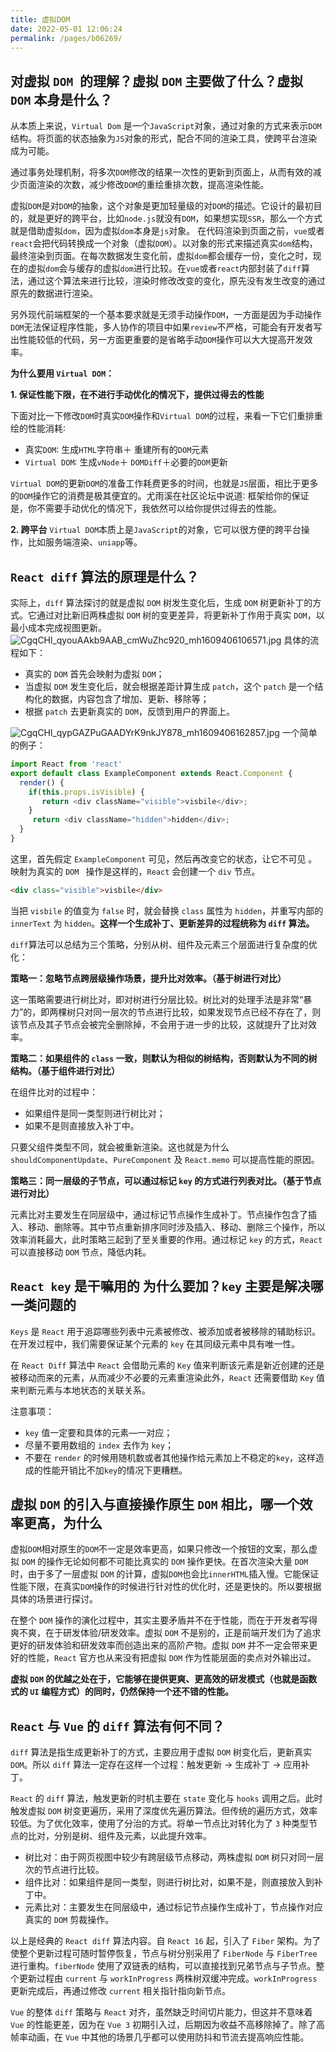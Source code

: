 ```yaml
---
title: 虚拟DOM
date: 2022-05-01 12:06:24
permalink: /pages/b06269/
---
```


## 对虚拟 `DOM `的理解？虚拟 `DOM` 主要做了什么？虚拟 `DOM` 本身是什么？

从本质上来说，`Virtual Dom` 是一个`JavaScript`对象，通过对象的方式来表示`DOM`结构。将页面的状态抽象为`JS`对象的形式，配合不同的渲染工具，使跨平台渲染成为可能。

通过事务处理机制，将多次`DOM`修改的结果一次性的更新到页面上，从而有效的减少页面渲染的次数，减少修改`DOM`的重绘重排次数，提高渲染性能。

虚拟`DOM`是对`DOM`的抽象，这个对象是更加轻量级的对`DOM`的描述。它设计的最初目的，就是更好的跨平台，比如`node.js`就没有`DOM`，如果想实现`SSR`，那么一个方式就是借助虚拟`dom`，因为虚拟`dom`本身是`js`对象。 在代码渲染到页面之前，`vue`或者`react`会把代码转换成一个对象（虚拟`DOM`）。以对象的形式来描述真实`dom`结构，最终渲染到页面。在每次数据发生变化前，虚拟`dom`都会缓存一份，变化之时，现在的虚拟`dom`会与缓存的虚拟`dom`进行比较。在`vue`或者`react`内部封装了`diff`算法，通过这个算法来进行比较，渲染时修改改变的变化，原先没有发生改变的通过原先的数据进行渲染。

另外现代前端框架的一个基本要求就是无须手动操作`DOM`，一方面是因为手动操作`DOM`无法保证程序性能，多人协作的项目中如果`review`不严格，可能会有开发者写出性能较低的代码，另一方面更重要的是省略手动`DOM`操作可以大大提高开发效率。

**为什么要用 `Virtual DOM`：**

**1. 保证性能下限，在不进行手动优化的情况下，提供过得去的性能**

下面对比一下修改`DOM`时真实`DOM`操作和`Virtual DOM`的过程，来看一下它们重排重绘的性能消耗∶

- 真实`DOM`∶ 生成`HTML`字符串＋ 重建所有的`DOM`元素
- `Virtual DOM`∶ 生成`vNode`＋ `DOMDiff`＋必要的`DOM`更新

`Virtual DOM`的更新`DOM`的准备工作耗费更多的时间，也就是`JS`层面，相比于更多的`DOM`操作它的消费是极其便宜的。尤雨溪在社区论坛中说道∶ 框架给你的保证是，你不需要手动优化的情况下，我依然可以给你提供过得去的性能。 

**2. 跨平台** `Virtual DOM`本质上是`JavaScript`的对象，它可以很方便的跨平台操作，比如服务端渲染、`uniapp`等。

## `React diff` 算法的原理是什么？

实际上，`diff` 算法探讨的就是虚拟 `DOM` 树发生变化后，生成 `DOM` 树更新补丁的方式。它通过对比新旧两株虚拟 `DOM` 树的变更差异，将更新补丁作用于真实 `DOM`，以最小成本完成视图更新。 ![CgqCHl_qyouAAkb9AAB_cmWuZhc920_mh1609406106571.jpg](https://cdn.jsdelivr.net/gh/duochizhacai/generatePic/img/202205021525287.awebp) 具体的流程如下：

- 真实的 `DOM` 首先会映射为虚拟 `DOM`；
- 当虚拟 `DOM` 发生变化后，就会根据差距计算生成 `patch`，这个 `patch` 是一个结构化的数据，内容包含了增加、更新、移除等；
- 根据 `patch` 去更新真实的 `DOM`，反馈到用户的界面上。

![CgqCHl_qypGAZPuGAADYrK9nkJY878_mh1609406162857.jpg](https://cdn.jsdelivr.net/gh/duochizhacai/generatePic/img/202205021526103.awebp) 一个简单的例子：

```javascript
import React from 'react'
export default class ExampleComponent extends React.Component {
  render() {
    if(this.props.isVisible) {
       return <div className="visible">visbile</div>;
    }
     return <div className="hidden">hidden</div>;
  }
}
```

这里，首先假定 `ExampleComponent` 可见，然后再改变它的状态，让它不可见 。映射为真实的 `DOM ` 操作是这样的，`React` 会创建一个 `div` 节点。

```html
<div class="visible">visbile</div>
```

当把 `visbile` 的值变为 `false` 时，就会替换 `class` 属性为 `hidden`，并重写内部的 `innerText` 为 `hidden`。**这样一个生成补丁、更新差异的过程统称为 `diff` 算法。**

`diff`算法可以总结为三个策略，分别从树、组件及元素三个层面进行复杂度的优化：

**策略一：忽略节点跨层级操作场景，提升比对效率。（基于树进行对比）**

这一策略需要进行树比对，即对树进行分层比较。树比对的处理手法是非常“暴力”的，即两棵树只对同一层次的节点进行比较，如果发现节点已经不存在了，则该节点及其子节点会被完全删除掉，不会用于进一步的比较，这就提升了比对效率。

**策略二：如果组件的 `class` 一致，则默认为相似的树结构，否则默认为不同的树结构。（基于组件进行对比）**

在组件比对的过程中：

- 如果组件是同一类型则进行树比对；
- 如果不是则直接放入补丁中。

只要父组件类型不同，就会被重新渲染。这也就是为什么 `shouldComponentUpdate`、`PureComponent` 及 `React.memo` 可以提高性能的原因。

**策略三：同一层级的子节点，可以通过标记 `key` 的方式进行列表对比。（基于节点进行对比）**

元素比对主要发生在同层级中，通过标记节点操作生成补丁。节点操作包含了插入、移动、删除等。其中节点重新排序同时涉及插入、移动、删除三个操作，所以效率消耗最大，此时策略三起到了至关重要的作用。通过标记 `key` 的方式，`React` 可以直接移动 `DOM` 节点，降低内耗。

## `React key` 是干嘛用的 为什么要加？`key` 主要是解决哪一类问题的

`Keys` 是 `React` 用于追踪哪些列表中元素被修改、被添加或者被移除的辅助标识。在开发过程中，我们需要保证某个元素的 `key` 在其同级元素中具有唯一性。

在 `React Diff` 算法中 `React` 会借助元素的 `Key` 值来判断该元素是新近创建的还是被移动而来的元素，从而减少不必要的元素重渲染此外，`React` 还需要借助 `Key` 值来判断元素与本地状态的关联关系。

注意事项：

- `key` 值一定要和具体的元素—一对应；
- 尽量不要用数组的 `index` 去作为 `key`；
- 不要在 `render` 的时候用随机数或者其他操作给元素加上不稳定的`key`，这样造成的性能开销比不加`key`的情况下更糟糕。

## 虚拟 `DOM` 的引入与直接操作原生 `DOM` 相比，哪一个效率更高，为什么

虚拟`DOM`相对原生的`DOM`不一定是效率更高，如果只修改一个按钮的文案，那么虚拟 `DOM` 的操作无论如何都不可能比真实的 `DOM` 操作更快。在首次渲染大量 `DOM` 时，由于多了一层虚拟 `DOM` 的计算，虚拟`DOM`也会比`innerHTML`插入慢。它能保证性能下限，在真实`DOM`操作的时候进行针对性的优化时，还是更快的。所以要根据具体的场景进行探讨。

在整个 `DOM` 操作的演化过程中，其实主要矛盾并不在于性能，而在于开发者写得爽不爽，在于研发体验/研发效率。虚拟 `DOM` 不是别的，正是前端开发们为了追求更好的研发体验和研发效率而创造出来的高阶产物。虚拟 `DOM` 并不一定会带来更好的性能，`React` 官方也从来没有把虚拟 `DOM` 作为性能层面的卖点对外输出过。

**虚拟 `DOM` 的优越之处在于，它能够在提供更爽、更高效的研发模式（也就是函数式的 `UI` 编程方式）的同时，仍然保持一个还不错的性能。**

## `React` 与 `Vue` 的 `diff` 算法有何不同？

`diff` 算法是指生成更新补丁的方式，主要应用于虚拟 `DOM` 树变化后，更新真实 `DOM`。所以 `diff` 算法一定存在这样一个过程：触发更新 → 生成补丁 → 应用补丁。

`React` 的 `diff` 算法，触发更新的时机主要在 `state` 变化与 `hooks` 调用之后。此时触发虚拟 `DOM` 树变更遍历，采用了深度优先遍历算法。但传统的遍历方式，效率较低。为了优化效率，使用了分治的方式。将单一节点比对转化为了 `3` 种类型节点的比对，分别是树、组件及元素，以此提升效率。

- 树比对：由于网页视图中较少有跨层级节点移动，两株虚拟 `DOM` 树只对同一层次的节点进行比较。
- 组件比对：如果组件是同一类型，则进行树比对，如果不是，则直接放入到补丁中。
- 元素比对：主要发生在同层级中，通过标记节点操作生成补丁，节点操作对应真实的 `DOM` 剪裁操作。

以上是经典的 `React diff` 算法内容。自 `React 16` 起，引入了 `Fiber` 架构。为了使整个更新过程可随时暂停恢复，节点与树分别采用了 `FiberNode` 与 `FiberTree` 进行重构。`fiberNode` 使用了双链表的结构，可以直接找到兄弟节点与子节点。整个更新过程由 `current` 与 `workInProgress` 两株树双缓冲完成。`workInProgress` 更新完成后，再通过修改 `current` 相关指针指向新节点。

`Vue` 的整体 `diff` 策略与 `React` 对齐，虽然缺乏时间切片能力，但这并不意味着 `Vue` 的性能更差，因为在 `Vue 3` 初期引入过，后期因为收益不高移除掉了。除了高帧率动画，在 `Vue` 中其他的场景几乎都可以使用防抖和节流去提高响应性能。
